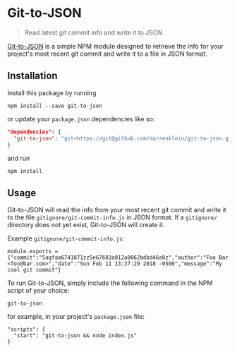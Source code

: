 # Git-to-JSON
> Read latest git commit info and write it to JSON

[Git-to-JSON] is a simple NPM module designed to retrieve the info for your project's most recent git commit and write it to a file in JSON format.

## Installation

Install this package by running

``` SH
npm install --save git-to-json
```

or update your `package.json` dependencies like so:

``` JSON
"dependencies": {
  "git-to-json": "git+https://git@github.com/darrenklein/git-to-json.git"
}
```

and run

``` SH
npm install
```

## Usage

Git-to-JSON will read the info from your most recent git commit and write it to the file `gitignore/git-commit-info.js` in JSON format. If a `gitignore/` directory does not yet exist, Git-to-JSON will create it.

Example `gitignore/git-commit-info.js`:

``` JS
module.exports = {"commit":"5aqfaa6741871zz5e67683a012a0062bdbd46a8z","author":"Foo Bar <foo@bar.com>","date":"Sun Feb 11 13:37:29 2018 -0500","message":"My cool git commit"}
```

To run Git-to-JSON, simply include the following command in the NPM script of your choice:

``` JS
git-to-json
```

for example, in your project's `package.json` file:

``` JS
"scripts": {
  "start": "git-to-json && node index.js"
}
```

[Git-to-JSON]: https://www.npmjs.com/package/git-to-json